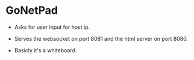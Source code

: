# GoNetPad

* Asks for user input for host ip.

* Serves the websocket on port 8081 and the html server on port 8080.
  
* Basicly it's a whiteboard.

<!-- 

# If you want to give me a tip i accept monero:

462ZrXQjmJnD9hpp55ckEMccGGrLrknSFSxesChuPz2FJ4MeYyyaVkYVrynU1tn2ZgSJGJBHm9ZAMA2jzck5RWhK2aUQKA2 

-->
